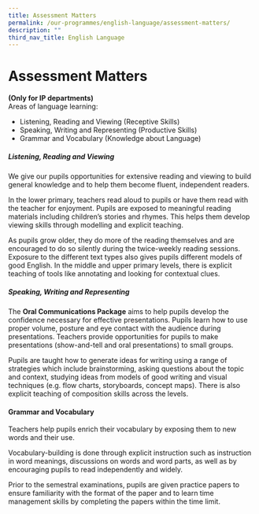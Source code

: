 ```yaml
---
title: Assessment Matters
permalink: /our-programmes/english-language/assessment-matters/
description: ""
third_nav_title: English Language
---
```

# **Assessment Matters**

**(Only for IP departments)**<br>
Areas of language learning:
*   Listening, Reading and Viewing (Receptive Skills)
*   Speaking, Writing and Representing (Productive Skills)
*   Grammar and Vocabulary (Knowledge about Language)

##### **Listening, Reading and Viewing**
We give our pupils opportunities for extensive reading and viewing to build general knowledge and to help them become fluent, independent readers.

In the lower primary, teachers read aloud to pupils or have them read with the teacher for enjoyment. Pupils are exposed to meaningful reading materials including children’s stories and rhymes. This helps them develop viewing skills through modelling and explicit teaching.

As pupils grow older, they do more of the reading themselves and are encouraged to do so silently during the twice-weekly reading sessions. Exposure to the different text types also gives pupils different models of good English. In the middle and upper primary levels, there is explicit teaching of tools like annotating and looking for contextual clues. 

##### **Speaking, Writing and Representing**
The&nbsp;**Oral Communications Package**&nbsp;aims to help pupils develop the confidence necessary for effective presentations. Pupils learn how to use proper volume, posture and eye contact with the audience during presentations. Teachers provide opportunities for pupils to make presentations (show-and-tell and oral presentations) to small groups.

Pupils are taught how to generate ideas for writing using a range of strategies which include brainstorming, asking questions about the topic and context, studying ideas from models of good writing and visual techniques (e.g. flow charts, storyboards, concept maps). There is also explicit teaching of composition skills across the levels.

#### **Grammar and Vocabulary**
Teachers help pupils enrich their vocabulary by exposing them to new words and their use.  

Vocabulary-building is done through explicit instruction such as instruction in word meanings, discussions on words and word parts, as well as by encouraging pupils to read independently and widely.

Prior to the semestral examinations, pupils are given practice papers to ensure familiarity with the format of the paper and to learn time management skills by completing the papers within the time limit.